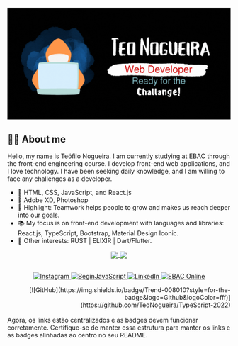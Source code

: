 ![MasterHead](https://github.com/TeoNogueira/TeoNogueira/blob/main/.github/workflows/developer_teo.gif)

## 👨‍💻 About me <br />

Hello, my name is Teófilo Nogueira. I am currently studying at EBAC through the front-end engineering course. I develop front-end web applications, and I love technology. I have been seeking daily knowledge, and I am willing to face any challenges as a developer.

- 🌲 HTML, CSS, JavaScript, and React.js
- 🎨 Adobe XD, Photoshop
- 🤗 Highlight: Teamwork helps people to grow and makes us reach deeper into our goals.
- 📚 My focus is on front-end development with languages and libraries: React.js, TypeScript, Bootstrap, Material Design Iconic.
- 👾 Other interests: RUST | ELIXIR | Dart/Flutter.

<div align="center">
  <a href="https://github.com/TeoNogueira">
    <img height="180em" align="center" src="https://github-readme-stats.vercel.app/api?username=TeoNogueira&show_icons=true&theme=react&include_all_commits=true&count_private=false"/>
    <img height="180em"  align="center" src="https://github-readme-stats.vercel.app/api/top-langs/?username=TeoNogueira&layout=compact&langs_count=7&theme=react" />
  </a>
</div>
<br/>
<p align="center">
  <a href="https://www.instagram.com/teo_nogueira/">
    <img src="https://img.shields.io/badge/-Instagram-285570?style=for-the-badge&logo=Instagram&logoColor=fff" alt="Instagram">
  </a>
  <a href="https://www.instagram.com/beginjscript/">
    <img src="https://img.shields.io/badge/-BeginJavaScript-285570?style=for-the-badge&logo=Instagram&logoColor=fff" alt="BeginJavaScript">
  </a>
  <a href="https://www.linkedin.com/in/teonogueira/">
    <img src="https://img.shields.io/badge/-LinkedIn-285570?style=for-the-badge&logo=linkedin&logoColor=fff" alt="LinkedIn">
  </a>
   <a href="https://ebaconline.com.br/front-end-profession/">
    <img src="https://img.shields.io/badge/-EBAC%20Online-004183?style=for-the-badge&logo=GoogleChrome&logoColor=fff" alt="EBAC Online">
  </a>
</p>

<p align="center">

</p>

<div style="text-align: right;">
  [![GitHub](https://img.shields.io/badge/Trend-008010?style=for-the-badge&logo=Github&logoColor=fff)](https://github.com/TeoNogueira/TypeScript-2022)
</div>

<br/>
Agora, os links estão centralizados e as badges devem funcionar corretamente. Certifique-se de manter essa estrutura para manter os links e as badges alinhadas ao centro no seu README.






